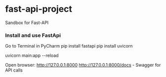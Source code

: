 # fast-api-project
Sandbox for Fast-API

### Install and use FastApi

Go to Terminal in PyCharm
pip install fastapi
pip install uvicorn

uvicorn main:app --reload

Open browser:
http://127.0.0.1:8000
http://127.0.0.1:8000/docs - Swagger for API calls